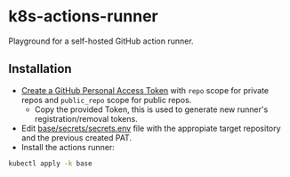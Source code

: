 # k8s-actions-runner
Playground for a self-hosted GitHub action runner.

## Installation

- [Create a GitHub Personal Access Token](https://github.com/settings/tokens/new) with `repo` scope for private repos and `public_repo` scope for public repos.
  - Copy the provided Token, this is used to generate new runner's registration/removal tokens.
- Edit [base/secrets/secrets.env](base/secrets/secrets.env) file with the appropiate target repository and the previous created PAT.
- Install the actions runner:
```bash
kubectl apply -k base
```
